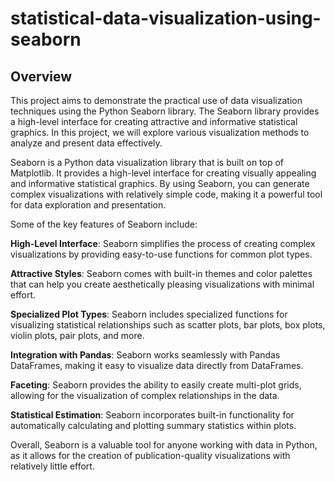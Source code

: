 # statistical-data-visualization-using-seaborn  

Overview
---

This project aims to demonstrate the practical use of data visualization techniques using the Python Seaborn library. The Seaborn library provides a high-level interface for creating attractive and informative statistical graphics. In this project, we will explore various visualization methods to analyze and present data effectively.   
   

Seaborn is a Python data visualization library that is built on top of Matplotlib. It provides a high-level interface for creating visually appealing and informative statistical graphics. By using Seaborn, you can generate complex visualizations with relatively simple code, making it a powerful tool for data exploration and presentation.   

Some of the key features of Seaborn include:   

**High-Level Interface**: Seaborn simplifies the process of creating complex visualizations by providing easy-to-use functions for common plot types.   

**Attractive Styles**: Seaborn comes with built-in themes and color palettes that can help you create aesthetically pleasing visualizations with minimal effort.   

**Specialized Plot Types**: Seaborn includes specialized functions for visualizing statistical relationships such as scatter plots, bar plots, box plots, violin plots, pair plots, and more.   

**Integration with Pandas**: Seaborn works seamlessly with Pandas DataFrames, making it easy to visualize data directly from DataFrames.   

**Faceting**: Seaborn provides the ability to easily create multi-plot grids, allowing for the visualization of complex relationships in the data.   

**Statistical Estimation**: Seaborn incorporates built-in functionality for automatically calculating and plotting summary statistics within plots.   

Overall, Seaborn is a valuable tool for anyone working with data in Python, as it allows for the creation of publication-quality visualizations with relatively little effort.   





